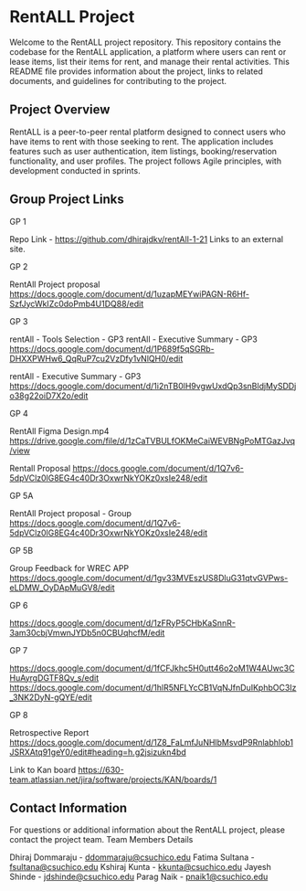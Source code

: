 # RentALL Project
Welcome to the RentALL project repository. This repository contains the codebase for the RentALL application, a platform where users can rent or lease items, list their items for rent, and manage their rental activities. This README file provides information about the project, links to related documents, and guidelines for contributing to the project.

## Project Overview
RentALL is a peer-to-peer rental platform designed to connect users who have items to rent with those seeking to rent. The application includes features such as user authentication, item listings, booking/reservation functionality, and user profiles. The project follows Agile principles, with development conducted in sprints.

## Group Project Links 
GP 1

Repo Link - https://github.com/dhirajdkv/rentAll-1-21
Links to an external site.

GP 2

RentAll Project proposal
https://docs.google.com/document/d/1uzapMEYwiPAGN-R6Hf-SzfJycWkIZc0doPmb4U1DQ88/edit

GP 3

rentAll - Tools Selection - GP3 rentAll - Executive Summary - GP3
https://docs.google.com/document/d/1P689f5qSGRb-DHXXPWHw6_QqRuP7cu2VzDfy1vNlQH0/edit

rentAll - Executive Summary - GP3
https://docs.google.com/document/d/1i2nTB0lH9vgwUxdQp3snBldjMySDDjo38g22oiD7X2o/edit

GP 4

RentAll Figma Design.mp4
https://drive.google.com/file/d/1zCaTVBULfOKMeCaiWEVBNgPoMTGazJvq/view

Rentall Proposal
https://docs.google.com/document/d/1Q7v6-5dpVClz0lG8EG4c40Dr3OxwrNkYOKz0xsIe248/edit

GP 5A

RentAll Project proposal - Group
https://docs.google.com/document/d/1Q7v6-5dpVClz0lG8EG4c40Dr3OxwrNkYOKz0xsIe248/edit

GP 5B

Group Feedback for WREC APP
https://docs.google.com/document/d/1gv33MVEszUS8DluG31qtvGVPws-eLDMW_OyDApMuGV8/edit

GP 6

https://docs.google.com/document/d/1zFRyP5CHbKaSnnR-3am30cbjVmwnJYDb5n0CBUqhcfM/edit

GP 7

https://docs.google.com/document/d/1fCFJkhc5H0utt46o2oM1W4AUwc3CHuAyrgDGTF8Qv_s/edit
https://docs.google.com/document/d/1hlR5NFLYcCB1VqNJfnDuIKphbOC3Iz_3NK2DyN-gQYE/edit

GP 8

Retrospective Report
https://docs.google.com/document/d/1Z8_FaLmfJuNHlbMsvdP9Rnlabhlob1JSRXAtq91geY0/edit#heading=h.g2jsizukn4bd

Link to Kan board
https://630-team.atlassian.net/jira/software/projects/KAN/boards/1



## Contact Information
For questions or additional information about the RentALL project, please contact the project team.
Team Members Details


Dhiraj Dommaraju - ddommaraju@csuchico.edu
Fatima Sultana - fsultana@csuchico.edu
Kshiraj Kunta - kkunta@csuchico.edu
Jayesh Shinde - jdshinde@csuchico.edu
Parag Naik - pnaik1@csuchico.edu
